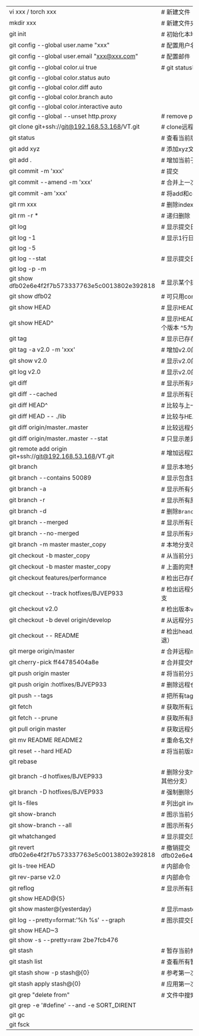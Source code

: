 | | |
| --- | --- |
| vi xxx / torch xxx                                        | # 新建文件
| mkdir xxx                                                 | # 新建文件夹
| git init                                                  | # 初始化本地git仓库（创建新仓库）
| git config --global user.name "xxx"                       | # 配置用户名
| git config --global user.email "xxx@xxx.com"              | # 配置邮件
| git config --global color.ui true                         | # git status等命令自动着色
| git config --global color.status auto
| git config --global color.diff auto
| git config --global color.branch auto
| git config --global color.interactive auto
| git config --global --unset http.proxy                    | # remove  proxy configuration on git
| git clone git+ssh://git@192.168.53.168/VT.git             | # clone远程仓库
| git status                                                | # 查看当前版本状态（是否修改）
| git add xyz                                               | # 添加xyz文件至index
| git add .                                                 | # 增加当前子目录下所有更改过的文件至index
| git commit -m 'xxx'                                       | # 提交
| git commit --amend -m 'xxx'                               | # 合并上一次提交（用于反复修改）
| git commit -am 'xxx'                                      | # 将add和commit合为一步
| git rm xxx                                                | # 删除index中的文件
| git rm -r *                                               | # 递归删除
| git log                                                   | # 显示提交日志
| git log -1                                                | # 显示1行日志 -n为n行
| git log -5
| git log --stat                                            | # 显示提交日志及相关变动文件
| git log -p -m
| git show dfb02e6e4f2f7b573337763e5c0013802e392818         | # 显示某个提交的详细内容
| git show dfb02                                            | # 可只用commitid的前几位
| git show HEAD                                             | # 显示HEAD提交日志
| git show HEAD^                                            | # 显示HEAD的父（上一个版本）的提交日志 ^^为上两个版本 ^5为上5个版本
| git tag                                                   | # 显示已存在的tag
| git tag -a v2.0 -m 'xxx'                                  | # 增加v2.0的tag
| git show v2.0                                             | # 显示v2.0的日志及详细内容
| git log v2.0                                              | # 显示v2.0的日志
| git diff                                                  | # 显示所有未添加至index的变更
| git diff --cached                                         | # 显示所有已添加index但还未commit的变更
| git diff HEAD^                                            | # 比较与上一个版本的差异
| git diff HEAD -- ./lib                                    | # 比较与HEAD版本lib目录的差异
| git diff origin/master..master                            | # 比较远程分支master上有本地分支master上没有的
| git diff origin/master..master --stat                     | # 只显示差异的文件，不显示具体内容
| git remote add origin git+ssh://git@192.168.53.168/VT.git | # 增加远程定义（用于push/pull/fetch）
| git branch                                                | # 显示本地分支
| git branch --contains 50089                               | # 显示包含提交50089的分支
| git branch -a                                             | # 显示所有分支
| git branch -r                                             | # 显示所有原创分支
| git branch -d <Branch Name>                               | # 删除`Branch Name`分支
| git branch --merged                                       | # 显示所有已合并到当前分支的分支
| git branch --no-merged                                    | # 显示所有未合并到当前分支的分支
| git branch -m master master_copy                          | # 本地分支改名
| git checkout -b master_copy                               | # 从当前分支创建新分支master_copy并检出
| git checkout -b master master_copy                        | # 上面的完整版
| git checkout features/performance                         | # 检出已存在的features/performance分支
| git checkout --track hotfixes/BJVEP933                    | # 检出远程分支hotfixes/BJVEP933并创建本地跟踪分支
| git checkout v2.0                                         | # 检出版本v2.0
| git checkout -b devel origin/develop                      | # 从远程分支develop创建新本地分支devel并检出
| git checkout -- README                                    | # 检出head版本的README文件（可用于修改错误回退）
| git merge origin/master                                   | # 合并远程master分支至当前分支
| git cherry-pick ff44785404a8e                             | # 合并提交ff44785404a8e的修改
| git push origin master                                    | # 将当前分支push到远程master分支
| git push origin :hotfixes/BJVEP933                        | # 删除远程仓库的hotfixes/BJVEP933分支
| git push --tags                                           | # 把所有tag推送到远程仓库
| git fetch                                                 | # 获取所有远程分支（不更新本地分支，另需merge）
| git fetch --prune                                         | # 获取所有原创分支并清除服务器上已删掉的分支
| git pull origin master                                    | # 获取远程分支master并merge到当前分支
| git mv README README2                                     | # 重命名文件README为README2
| git reset --hard HEAD                                     | # 将当前版本重置为HEAD（通常用于merge失败回退）
| git rebase
| git branch -d hotfixes/BJVEP933                           | # 删除分支hotfixes/BJVEP933（本分支修改已合并到其他分支）
| git branch -D hotfixes/BJVEP933                           | # 强制删除分支hotfixes/BJVEP933
| git ls-files                                              | # 列出git index包含的文件
| git show-branch                                           | # 图示当前分支历史
| git show-branch --all                                     | # 图示所有分支历史
| git whatchanged                                           | # 显示提交历史对应的文件修改
| git revert dfb02e6e4f2f7b573337763e5c0013802e392818       | # 撤销提交dfb02e6e4f2f7b573337763e5c0013802e392818
| git ls-tree HEAD                                          | # 内部命令：显示某个git对象
| git rev-parse v2.0                                        | # 内部命令：显示某个ref对于的SHA1 HASH
| git reflog                                                | # 显示所有提交，包括孤立节点
| git show HEAD@{5}
| git show master@{yesterday}                               | # 显示master分支昨天的状态
| git log --pretty=format:'%h %s' --graph                   | # 图示提交日志
| git show HEAD~3
| git show -s --pretty=raw 2be7fcb476
| git stash                                                 | # 暂存当前修改，将所有至为HEAD状态
| git stash list                                            | # 查看所有暂存
| git stash show -p stash@{0}                               | # 参考第一次暂存
| git stash apply stash@{0}                                 | # 应用第一次暂存
| git grep "delete from"                                    | # 文件中搜索文本“delete from”
| git grep -e '#define' --and -e SORT_DIRENT
| git gc
| git fsck
